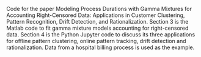Code for the paper Modeling Process Durations with Gamma Mixtures for Accounting Right-Censored Data: Applications in Customer Clustering, Pattern Recognition, Drift Detection, and Rationalization.
Section 3 is the Matlab code to fit gamma mixture models accounting for right-censored data.
Section 4 is the Python Jupyter code to discuss its three applications for offline pattern clustering, online pattern tracking, drift detection and rationalization.
Data from a hospital billing process is used as the example.
